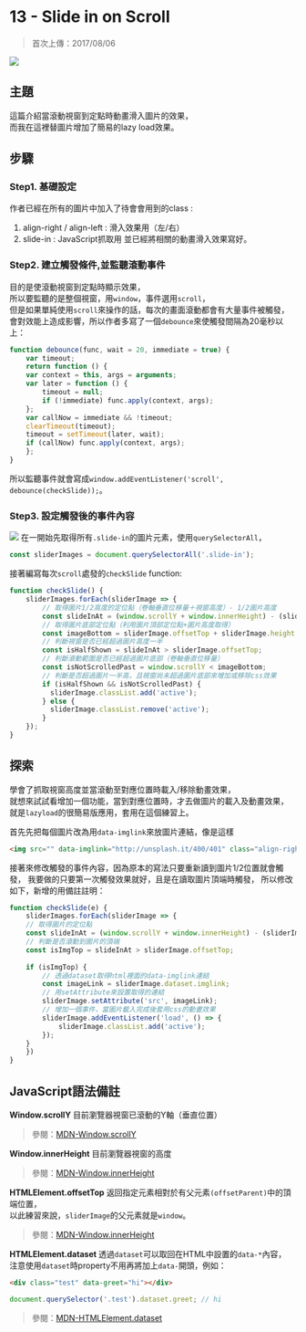  # 13 - Slide in on Scroll
>首次上傳：2017/08/06

![](https://guahsu.io/2017/08/JavaScript30-13-Slide-in-on-Scroll/demo13.gif)

## **主題**
這篇介紹當滾動視窗到定點時動畫滑入圖片的效果，  
而我在這裡替圖片增加了簡易的lazy load效果。

## **步驟**
### Step1. 基礎設定
作者已經在所有的圖片中加入了待會會用到的class : 
1. align-right / align-left : 滑入效果用（左/右）
2. slide-in : JavaScript抓取用
並已經將相關的動畫滑入效果寫好。

### Step2. 建立觸發條件,並監聽滾動事件
目的是使滾動視窗到定點時顯示效果，  
所以要監聽的是整個視窗，用`window`，事件選用`scroll`，  
但是如果單純使用`scroll`來操作的話，每次的畫面滾動都會有大量事件被觸發，  
會對效能上造成影響，所以作者多寫了一個`debounce`來使觸發間隔為20毫秒以上：
````javascript
function debounce(func, wait = 20, immediate = true) {
    var timeout;
    return function () {
    var context = this, args = arguments;
    var later = function () {
        timeout = null;
        if (!immediate) func.apply(context, args);
    };
    var callNow = immediate && !timeout;
    clearTimeout(timeout);
    timeout = setTimeout(later, wait);
    if (callNow) func.apply(context, args);
    };
}
````
所以監聽事件就會寫成`window.addEventListener('scroll', debounce(checkSlide));`。  

### Step3. 設定觸發後的事件內容
![](https://d1dwq032kyr03c.cloudfront.net/upload/images/20180101/20107212YuxqQhzd9Z.png)
在一開始先取得所有`.slide-in`的圖片元素，使用`querySelectorAll`，
````javascript
const sliderImages = document.querySelectorAll('.slide-in');
````
接著編寫每次`scroll`處發的`checkSlide` function:
````javascript
function checkSlide() {
    sliderImages.forEach(sliderImage => {
        // 取得圖片1/2高度的定位點（卷軸垂直位移量＋視窗高度）- 1/2圖片高度
        const slideInAt = (window.scrollY + window.innerHeight) - (sliderImage.height / 2);
        // 取得圖片底部定位點（利用圖片頂部定位點+圖片高度取得）
        const imageBottom = sliderImage.offsetTop + sliderImage.height;
        // 判斷視窗是否已經超過圖片高度一半
        const isHalfShown = slideInAt > sliderImage.offsetTop;
        // 判斷滾動範圍是否已經超過圖片底部（卷軸垂直位移量）
        const isNotScrolledPast = window.scrollY < imageBottom;
        // 判斷是否超過圖片一半高，且視窗尚未超過圖片底部來增加或移除css效果
        if (isHalfShown && isNotScrolledPast) {
          sliderImage.classList.add('active');
        } else {
          sliderImage.classList.remove('active');
        }
    });
}
````

## **探索**
學會了抓取視窗高度並當滾動至對應位置時載入/移除動畫效果，  
就想來試試看增加一個功能，當到對應位置時，才去做圖片的載入及動畫效果，  
就是`lazyload`的很簡易版應用，套用在這個練習上。

首先先把每個圖片改為用`data-imglink`來放圖片連結，像是這樣
````html
<img src="" data-imglink="http://unsplash.it/400/401" class="align-right slide-in">
````

接著來修改觸發的事件內容，因為原本的寫法只要重新讀到圖片1/2位置就會觸發，
我要做的只要第一次觸發效果就好，且是在讀取圖片頂端時觸發，
所以修改如下，新增的用備註註明：
````javascript
function checkSlide(e) {
    sliderImages.forEach(sliderImage => {
    // 取得圖片的定位點
    const slideInAt = (window.scrollY + window.innerHeight) - (sliderImage.height);
    // 判斷是否滾動到圖片的頂端
    const isImgTop = slideInAt > sliderImage.offsetTop;
    
    if (isImgTop) {
        // 透過dataset取得html裡面的data-imglink連結
        const imageLink = sliderImage.dataset.imglink;
        // 用setAttribute來設置取得的連結
        sliderImage.setAttribute('src', imageLink);
        // 增加一個事件，當圖片載入完成後套用css的動畫效果
        sliderImage.addEventListener('load', () => {
            sliderImage.classList.add('active');
        });
    }
    })
}
````

## **JavaScript語法備註**
**Window.scrollY**
目前瀏覽器視窗已滾動的Y軸（垂直位置）
>參閱：[MDN-Window.scrollY](https://developer.mozilla.org/en-US/docs/Web/API/Window/scrollY)

**Window.innerHeight**
目前瀏覽器視窗的高度
>參閱：[MDN-Window.innerHeight](https://developer.mozilla.org/en-US/docs/Web/API/Window/innerHeight)

**HTMLElement.offsetTop**
返回指定元素相對於有父元素`(offsetParent)`中的頂端位置，  
以此練習來說，`sliderImage`的父元素就是`window`。
>參閱：[MDN-Window.innerHeight](https://developer.mozilla.org/en-US/docs/Web/API/Window/innerHeight)

**HTMLElement.dataset**
透過`dataset`可以取回在HTML中設置的`data-*`內容，  
注意使用`dataset`時property不用再將加上`data-`開頭，例如：    
````html
<div class="test" data-greet="hi"></div>
````
````javascript
document.querySelector('.test').dataset.greet; // hi
````
>參閱：[MDN-HTMLElement.dataset](https://developer.mozilla.org/zh-CN/docs/Web/API/HTMLElement/dataset)